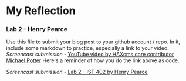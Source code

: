 # My Reflection
### Lab 2 - Henry Pearce


Use this file to submit your blog post to your github account / repo. In it, include some markdown to practice, especially a link to your video.
*Screencast submission* - [YouTube video by HAXcms core contributor Michael Potter](https://www.youtube.com/watch?v=5aPae031TxM&list=PLJQupiji7J5cGYiOflGYFwXSEoHMoowkP&index=17&t=0s)
Here's a reminder of how you do the link above as code.


*Screencast submission* - [Lab 2 - IST 402 by Henry Pearce](https://youtu.be/KdyQiekcm0c)


